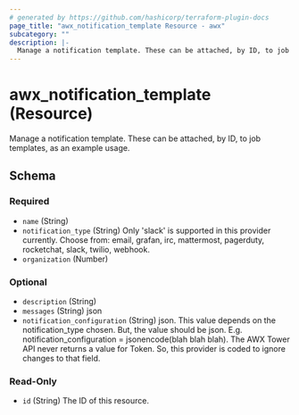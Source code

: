 ```yaml
---
# generated by https://github.com/hashicorp/terraform-plugin-docs
page_title: "awx_notification_template Resource - awx"
subcategory: ""
description: |-
  Manage a notification template. These can be attached, by ID, to job templates, as an example usage.
---
```


# awx_notification_template (Resource)

Manage a notification template. These can be attached, by ID, to job templates, as an example usage.



<!-- schema generated by tfplugindocs -->
## Schema

### Required

- `name` (String)
- `notification_type` (String) Only 'slack' is supported in this provider currently. Choose from: email, grafan, irc, mattermost, pagerduty, rocketchat, slack, twilio, webhook.
- `organization` (Number)

### Optional

- `description` (String)
- `messages` (String) json
- `notification_configuration` (String) json. This value depends on the notification_type chosen. But, the value should be json. E.g. notification_configuration = jsonencode(blah blah blah). The AWX Tower API never returns a value for Token. So, this provider is coded to ignore changes to that field.

### Read-Only

- `id` (String) The ID of this resource.
